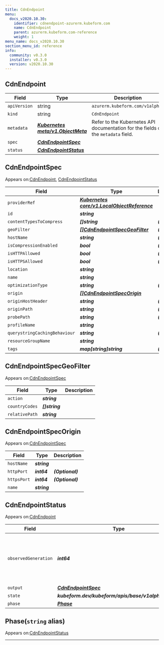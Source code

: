 ```yaml
---
title: CdnEndpoint
menu:
  docs_v2020.10.30:
    identifier: cdnendpoint-azurerm.kubeform.com
    name: CdnEndpoint
    parent: azurerm.kubeform.com-reference
    weight: 1
menu_name: docs_v2020.10.30
section_menu_id: reference
info:
  community: v0.3.0
  installer: v0.3.0
  version: v2020.10.30
---
```


## CdnEndpoint
| Field | Type | Description |
| ------ | ----- | ----------- |
| `apiVersion` | string | `azurerm.kubeform.com/v1alpha1` |
|    `kind` | string | `CdnEndpoint` |
| `metadata` | ***[Kubernetes meta/v1.ObjectMeta](https://v1-18.docs.kubernetes.io/docs/reference/generated/kubernetes-api/v1.18/#objectmeta-v1-meta)***|Refer to the Kubernetes API documentation for the fields of the `metadata` field.|
| `spec` | ***[CdnEndpointSpec](#cdnendpointspec)***||
| `status` | ***[CdnEndpointStatus](#cdnendpointstatus)***||
## CdnEndpointSpec

Appears on:[CdnEndpoint](#cdnendpoint), [CdnEndpointStatus](#cdnendpointstatus)

| Field | Type | Description |
| ------ | ----- | ----------- |
| `providerRef` | ***[Kubernetes core/v1.LocalObjectReference](https://v1-18.docs.kubernetes.io/docs/reference/generated/kubernetes-api/v1.18/#localobjectreference-v1-core)***||
| `id` | ***string***||
| `contentTypesToCompress` | ***[]string***| ***(Optional)*** |
| `geoFilter` | ***[[]CdnEndpointSpecGeoFilter](#cdnendpointspecgeofilter)***| ***(Optional)*** |
| `hostName` | ***string***| ***(Optional)*** |
| `isCompressionEnabled` | ***bool***| ***(Optional)*** |
| `isHTTPAllowed` | ***bool***| ***(Optional)*** |
| `isHTTPSAllowed` | ***bool***| ***(Optional)*** |
| `location` | ***string***||
| `name` | ***string***||
| `optimizationType` | ***string***| ***(Optional)*** |
| `origin` | ***[[]CdnEndpointSpecOrigin](#cdnendpointspecorigin)***||
| `originHostHeader` | ***string***| ***(Optional)*** |
| `originPath` | ***string***| ***(Optional)*** |
| `probePath` | ***string***| ***(Optional)*** |
| `profileName` | ***string***||
| `querystringCachingBehaviour` | ***string***| ***(Optional)*** |
| `resourceGroupName` | ***string***||
| `tags` | ***map[string]string***| ***(Optional)*** |
## CdnEndpointSpecGeoFilter

Appears on:[CdnEndpointSpec](#cdnendpointspec)

| Field | Type | Description |
| ------ | ----- | ----------- |
| `action` | ***string***||
| `countryCodes` | ***[]string***||
| `relativePath` | ***string***||
## CdnEndpointSpecOrigin

Appears on:[CdnEndpointSpec](#cdnendpointspec)

| Field | Type | Description |
| ------ | ----- | ----------- |
| `hostName` | ***string***||
| `httpPort` | ***int64***| ***(Optional)*** |
| `httpsPort` | ***int64***| ***(Optional)*** |
| `name` | ***string***||
## CdnEndpointStatus

Appears on:[CdnEndpoint](#cdnendpoint)

| Field | Type | Description |
| ------ | ----- | ----------- |
| `observedGeneration` | ***int64***| ***(Optional)*** Resource generation, which is updated on mutation by the API Server.|
| `output` | ***[CdnEndpointSpec](#cdnendpointspec)***| ***(Optional)*** |
| `state` | ***kubeform.dev/kubeform/apis/base/v1alpha1.State***| ***(Optional)*** |
| `phase` | ***[Phase](#phase)***| ***(Optional)*** |
## Phase(`string` alias)

Appears on:[CdnEndpointStatus](#cdnendpointstatus)

---
